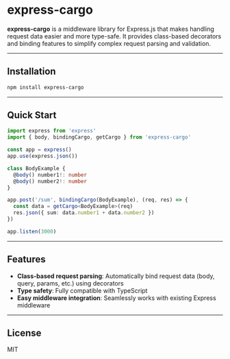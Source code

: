 # express-cargo

**express-cargo** is a middleware library for Express.js that makes handling request data easier and more type-safe.
It provides class-based decorators and binding features to simplify complex request parsing and validation.

---

## Installation

```bash
npm install express-cargo
```

---

## Quick Start

```ts
import express from 'express'
import { body, bindingCargo, getCargo } from 'express-cargo'

const app = express()
app.use(express.json())

class BodyExample {
  @body() number1!: number
  @body() number2!: number
}

app.post('/sum', bindingCargo(BodyExample), (req, res) => {
  const data = getCargo<BodyExample>(req)
  res.json({ sum: data.number1 + data.number2 })
})

app.listen(3000)
```

---

## Features

* **Class-based request parsing**: Automatically bind request data (body, query, params, etc.) using decorators
* **Type safety**: Fully compatible with TypeScript
* **Easy middleware integration**: Seamlessly works with existing Express middleware

---

## License

MIT
